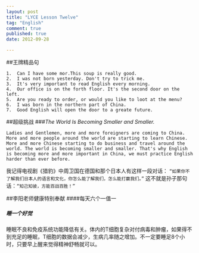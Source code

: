 ```yaml
---
layout: post
title: "LYCE Lesson Twelve"
tag: "English"
comment: true
published: true
date: 2012-09-28

---
```


##王牌精品句
```
1.  Can I have some mor.This soup is really good.
2.  I was not born yesterday. Don't try to trick me.
3.  It's very important to read English every morning.
4.  Our office is on the forth floor. It's the second door on the left.
5.  Are you ready to order, or would you like to loot at the menu?
6.  I was born in the northern part of China.
7.  Good English will open the door to a greate future.
 ```
 
##超级挑战
###*The World Is Becoming Smaller and Smaller.*
```
Ladies and Gentlemen, more and more foreigners are coming to China. More and more people around the world are starting to learn Chinese. More and more Chinese starting to do business and travel around the world. The world is becoming smaller and smaller. That's why English is becoming more and more important in China, we must practice English harder than ever before.
```

我记得电视剧《猎豹》中周卫国在德国和那个日本人有这样一段对话：
`“如果你不了解我们日本人的语言和文化，你怎么能了解我们，怎么能打赢我们。”` 
这不就是孙子那句话：`“知己知彼，方能百战百胜！”`

##李阳老师健康特别奉献
####每天六个一值一
##### *睡一个好觉*
睡眠不良和免疫系统功能降低有关。体内的T细胞复杂对付病毒和肿瘤，如果得不到充足的睡眠，T细胞的数据会减少，生病几率随之增加。不一定要睡足8个小时，只要早上醒来觉得精神舒畅就可以。

